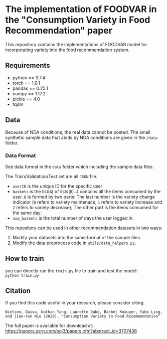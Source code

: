 # The implementation of FOODVAR in the "Consumption Variety in Food Recommendation" paper

This repository contains the implementations of FOODVAR model for incorporating variety into the food recommendation system.

## Requirements

- python == 3.7.4
- torch == 1.0.1
- pandas == 0.25.1
- numpy == 1.17.2
- pickle == 4.0
- tqdm


## Data

Because of NDA conditions, the real data cannot be posted. The small synthetic sample data that abids by NDA conditions are given in the `/data` folder.


### Data Format

See data format in the `data` folder which including the sample data files.

The Train/Validation/Test set are all `JSON` file.
- `userID` is the unique ID for the specific user
- `baskets` is the list(`A`) of lists(`B`). `A` contains all the items consumed by the user. `B` is formed by two parts: The last number is the variety change indicator (`0` refers to variety maintenace, `1` refers to variety increase and `2` refers to variety decrease); The other part is the items consumed for the same day. 
- `num_baskets` is the total number of days the user logged in.

This repository can be used in other recommendation datasets in two ways:
1. Modify your datasets into the same format of the sample files.
2. Modify the data preprocess code in `utils/data_helpers.py`.


## How to train
you can directly run the `train.py` file to train and test the model:    
`python train.py`


## Citation
If you find this code useful in your research, please consider citing:       

`Nielsen, Daiva, Nathan Yang, Laurette Dubé, Bärbel Knäuper, Yabo Ling, and Jian-Yun Nie (2020), "Consumption Variety in Food Recommendation”`     

The full paper is available for download at: https://papers.ssrn.com/sol3/papers.cfm?abstract_id=3707438


